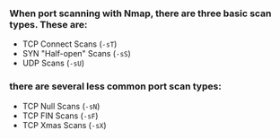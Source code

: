 ### When port scanning with Nmap, there are three basic scan types. These are:
- TCP Connect Scans (`-sT`)
- SYN "Half-open" Scans (`-sS`)
- UDP Scans (`-sU`)

### there are several less common port scan types:
- TCP Null Scans (`-sN`)
- TCP FIN Scans (`-sF`)
- TCP Xmas Scans (`-sX`)